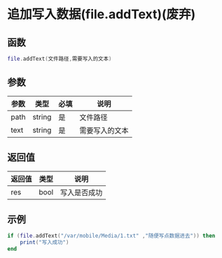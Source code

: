 # 追加写入数据(file.addText)(废弃)

## 函数

```lua
file.addText(文件路径,需要写入的文本)
```

## 参数

| 参数   | 类型     | 必填 | 说明      |
| ---- | ------ | -- | ------- |
| path | string | 是  | 文件路径    |
| text | string | 是  | 需要写入的文本 |

## 返回值

| 返回值 | 类型   | 说明     |
| --- | ---- | ------ |
| res | bool | 写入是否成功 |

## 示例

```lua
if (file.addText("/var/mobile/Media/1.txt" ,"随便写点数据进去")) then
    print("写入成功")
end
```
